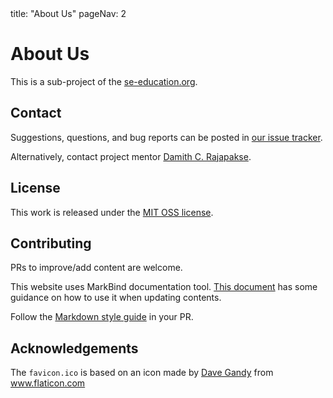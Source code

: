 <frontmatter>
  title: "About Us"
  pageNav: 2
</frontmatter>


# About Us

This is a sub-project of the [se-education.org](https://se-education.org).
<span id="contact-info">

## Contact

Suggestions, questions, and bug reports can be posted in [our issue tracker](https://github.com/se-edu/guides/issues).


Alternatively, contact project mentor [Damith C. Rajapakse](https://www.comp.nus.edu.sg/~damithch).
</span>

## License

This work is released under the [MIT OSS license](https://opensource.org/licenses/MIT).


## Contributing

PRs to improve/add content are welcome.

This website uses MarkBind documentation tool. [This document](tutorials/markbind.html) has some guidance on how to use it when updating contents.

Follow the [Markdown style guide](conventions/markdown.html) in your PR.


## Acknowledgements

The `favicon.ico` is based on an icon made by [Dave Gandy](https://www.flaticon.com/authors/dave-gandy) from www.flaticon.com
